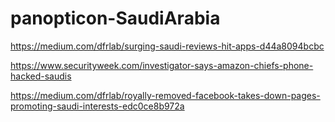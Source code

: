 # panopticon-SaudiArabia

https://medium.com/dfrlab/surging-saudi-reviews-hit-apps-d44a8094bcbc

https://www.securityweek.com/investigator-says-amazon-chiefs-phone-hacked-saudis

https://medium.com/dfrlab/royally-removed-facebook-takes-down-pages-promoting-saudi-interests-edc0ce8b972a
